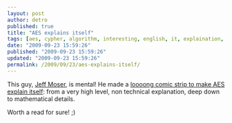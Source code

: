 ```yaml
---
layout: post
author: detro
published: true
title: "AES explains itself"
tags: [aes, cypher, algorithm, interesting, english, it, explaination, strip, fun, comic, encryption, math, cool]
date: "2009-09-23 15:59:26"
published: "2009-09-23 15:59:26"
updated: "2009-09-23 15:59:26"
permalink: /2009/09/23/aes-explains-itself/
---
```


This guy, <a href="http://www.moserware.com/">Jeff Moser</a>, is mental!
He made a <a href="http://www.moserware.com/2009/09/stick-figure-guide-to-advanced.html">loooong comic strip to make AES explain itself</a>: from a very high level, non technical explanation, deep down to mathematical details.

Worth a read for sure! ;)

